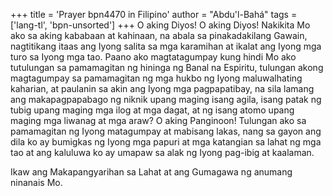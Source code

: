 +++
title = 'Prayer bpn4470 in Filipino'
author = "Abdu'l-Bahá"
tags = ['lang-tl', 'bpn-unsorted']
+++
O aking Diyos! O aking Diyos! Nakikita Mo ako sa aking kababaan at kahinaan, na abala sa pinakadakilang Gawain, nagtitikang itaas ang Iyong salita sa mga karamihan at ikalat ang Iyong mga turo sa Iyong mga tao. Paano ako magtatagumpay kung hindi Mo ako tutulungan sa pamamagitan ng hininga ng Banal na Espiritu, tulungan akong magtagumpay sa pamamagitan ng mga hukbo ng Iyong maluwalhating kaharian, at paulanin sa akin ang Iyong mga pagpapatibay, na sila lamang ang makapagpapabago ng niknik upang maging isang agila, isang patak ng tubig upang maging mga ilog at mga dagat, at ng isang atomo upang maging mga liwanag at mga araw? O aking Panginoon! Tulungan ako sa pamamagitan ng Iyong matagumpay at mabisang lakas, nang sa gayon ang dila ko ay bumigkas ng Iyong mga papuri at mga katangian sa lahat ng mga tao at ang kaluluwa ko ay umapaw sa alak ng Iyong pag-ibig at kaalaman.

Ikaw ang Makapangyarihan sa Lahat at ang Gumagawa ng anumang ninanais Mo.
